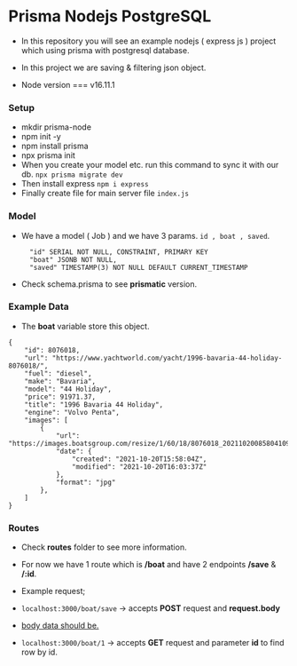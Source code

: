 # Prisma Nodejs PostgreSQL
 - In this repository you will see an example nodejs ( express js ) project which using prisma with postgresql database.
 - In this project we are saving & filtering json object.

 - Node version === v16.11.1

### Setup
- mkdir prisma-node
- npm init -y
- npm install prisma
- npx prisma init
- When you create your model etc. run this command to sync it with our db. ```npx prisma migrate dev```
- Then install express ``` npm i express ```
- Finally create file for main server file ``` index.js ```

### Model

- We have a model ( Job ) and we have 3 params. ``` id , boat , saved ```.

        "id" SERIAL NOT NULL, CONSTRAINT, PRIMARY KEY 
        "boat" JSONB NOT NULL,
        "saved" TIMESTAMP(3) NOT NULL DEFAULT CURRENT_TIMESTAMP

- Check schema.prisma to see **prismatic** version. 

### Example Data
- The **boat** variable store this object. 

```
{
    "id": 8076018,
    "url": "https://www.yachtworld.com/yacht/1996-bavaria-44-holiday-8076018/",
    "fuel": "diesel",
    "make": "Bavaria",
    "model": "44 Holiday",
    "price": 91971.37,
    "title": "1996 Bavaria 44 Holiday",
    "engine": "Volvo Penta",
    "images": [
        {
            "url": "https://images.boatsgroup.com/resize/1/60/18/8076018_20211020085804109_1_XLARGE.jpg",
            "date": {
                "created": "2021-10-20T15:58:04Z",
                "modified": "2021-10-20T16:03:37Z"
            },
            "format": "jpg"
        },
    ]
}
```

### Routes 

- Check **routes** folder to see more information.
- For now we have 1 route which is **/boat** and have 2 endpoints **/save** & **/:id**.
- Example request;


- ```localhost:3000/boat/save``` -> accepts **POST** request and **request.body**

- <a id="example-data" href="#example-data" >body data should be.</a>

- ```localhost:3000/boat/1``` -> accepts **GET** request and parameter **id** to find row by id.
